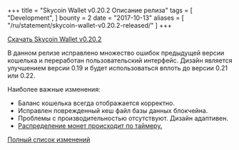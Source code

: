 +++
title = "Skycoin Wallet v0.20.2 Описание релиза"
tags = [
	"Development",
]
bounty = 2
date = "2017-10-13"
aliases = [
	"/ru/statement/skycoin-wallet-v0.20.2-released/"
]
+++

[Скачать Skycoin Wallet v0.20.2](https://www.skycoin.net/downloads/)

В данном релизе исправлено множество ошибок предыдущей версии кошелька и переработан пользовательский интерфейс.
Дизайн является улучшением версии 0.19 и будет использоваться вплоть до версии 0.21 или 0.22.

Наиболее важные изменения:

- Баланс кошелька всегда отображается корректно.
- Исправлен поврежденный кеш файл базы данных блокчейна.
- Проблемы с производительностью отсутствуют. Дизайн адаптивен.
- [Распределение монет происходит по таймеру.](/statement/skycoin-distribution-plan/#timelocked-distribution)

[Полный список изменений](https://github.com/skycoin/skycoin/blob/master/CHANGELOG.md#0200---2017-10-10)
